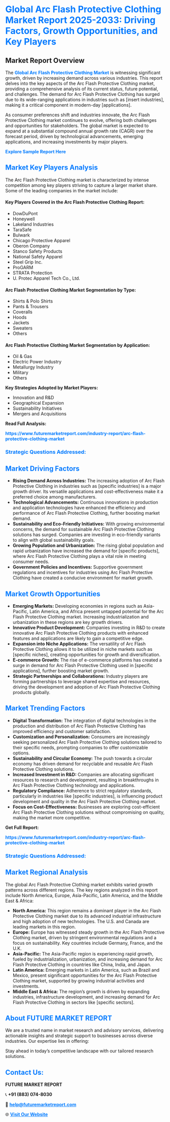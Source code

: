 <h1 style="color: #007BFF;">Global Arc Flash Protective Clothing Market Report 2025-2033: Driving Factors, Growth Opportunities, and Key Players</h1>

<section id="overview">
<h2>Market Report Overview</h2>
<p>The <a href="https://www.futuremarketreport.com/industry-report/arc-flash-protective-clothing-market" style="color: #007BFF; text-decoration: none;"><strong>Global Arc Flash Protective Clothing Market</strong></a> is witnessing significant growth, driven by increasing demand across various industries. This report delves into the key aspects of the Arc Flash Protective Clothing market, providing a comprehensive analysis of its current status, future potential, and challenges. The demand for Arc Flash Protective Clothing has surged due to its wide-ranging applications in industries such as [insert industries], making it a critical component in modern-day [applications].</p>
<p>As consumer preferences shift and industries innovate, the Arc Flash Protective Clothing market continues to evolve, offering both challenges and opportunities for stakeholders. The global market is expected to expand at a substantial compound annual growth rate (CAGR) over the forecast period, driven by technological advancements, emerging applications, and increasing investments by major players.</p>
</section>

<section id="overview">
<p><a href="https://www.futuremarketreport.com/request-sample/reportId=41461" style="color: #007BFF; text-decoration: none;"><strong>Explore Sample Report Here</strong></a></p>
</section>

<section id="key-players">
<h2 style="color: #007BFF;">Market Key Players Analysis</h2>
<p>The Arc Flash Protective Clothing market is characterized by intense competition among key players striving to capture a larger market share. Some of the leading companies in the market include:</p>
<h4>Key Players Covered in the Arc Flash Protective Clothing Report:</h4>
<ul><li>DowDuPont</li><li>Honeywell</li><li>Lakeland Industries</li><li>TaraSafe</li><li>Bulwark</li><li>Chicago Protective Apparel</li><li>Oberon Company</li><li>Stanco Safety Products</li><li>National Safety Apparel</li><li>Steel Grip Inc.</li><li>ProGARM</li><li>STRATA Protection</li><li>U. Protec Apparel Tech Co., Ltd.</li></ul>
<h4>Arc Flash Protective Clothing Market Segmentation by Type:</h4>
<ul><li>Shirts &amp; Polo Shirts</li><li>Pants &amp; Trousers</li><li>Coveralls</li><li>Hoods</li><li>Jackets</li><li>Sweaters</li><li>Others</li></ul>

<h4>Arc Flash Protective Clothing Market Segmentation by Application:</h4>
<ul><li>Oil &amp; Gas</li><li>Electric Power Industry</li><li>Metallurgy Industry</li><li>Military</li><li>Others</li></ul>
<p><strong>Key Strategies Adopted by Market Players:</strong></p>
<ul>
<li>Innovation and R&D</li>
<li>Geographical Expansion</li>
<li>Sustainability Initiatives</li>
<li>Mergers and Acquisitions</li>
</ul>
</section>

<section>
<p><strong>Read Full Analysis: </strong></p><a href="https://www.futuremarketreport.com/industry-report/arc-flash-protective-clothing-market" style="color: #007BFF; text-decoration: none;"><strong>https://www.futuremarketreport.com/industry-report/arc-flash-protective-clothing-market</strong></a>
<h3 style="color: #007BFF;">Strategic Questions Addressed:</h3>
</section>

<section id="driving-factors">
<h2 style="color: #007BFF;">Market Driving Factors</h2>
<ul>
<li><strong>Rising Demand Across Industries:</strong> The increasing adoption of Arc Flash Protective Clothing in industries such as [specific industries] is a major growth driver. Its versatile applications and cost-effectiveness make it a preferred choice among manufacturers.</li>
<li><strong>Technological Advancements:</strong> Continuous innovations in production and application technologies have enhanced the efficiency and performance of Arc Flash Protective Clothing, further boosting market demand.</li>
<li><strong>Sustainability and Eco-Friendly Initiatives:</strong> With growing environmental concerns, the demand for sustainable Arc Flash Protective Clothing solutions has surged. Companies are investing in eco-friendly variants to align with global sustainability goals.</li>
<li><strong>Growing Population and Urbanization:</strong> The rising global population and rapid urbanization have increased the demand for [specific products], where Arc Flash Protective Clothing plays a vital role in meeting consumer needs.</li>
<li><strong>Government Policies and Incentives:</strong> Supportive government regulations and incentives for industries using Arc Flash Protective Clothing have created a conducive environment for market growth.</li>
</ul>
</section>

<section id="growth-opportunities">
<h2 style="color: #007BFF;">Market Growth Opportunities</h2>
<ul>
<li><strong>Emerging Markets:</strong> Developing economies in regions such as Asia-Pacific, Latin America, and Africa present untapped potential for the Arc Flash Protective Clothing market. Increasing industrialization and urbanization in these regions are key growth drivers.</li>
<li><strong>Innovative Product Development:</strong> Companies investing in R&D to create innovative Arc Flash Protective Clothing products with enhanced features and applications are likely to gain a competitive edge.</li>
<li><strong>Expansion into Niche Applications:</strong> The versatility of Arc Flash Protective Clothing allows it to be utilized in niche markets such as [specific niches], creating opportunities for growth and diversification.</li>
<li><strong>E-commerce Growth:</strong> The rise of e-commerce platforms has created a surge in demand for Arc Flash Protective Clothing used in [specific applications], further boosting market growth.</li>
<li><strong>Strategic Partnerships and Collaborations:</strong> Industry players are forming partnerships to leverage shared expertise and resources, driving the development and adoption of Arc Flash Protective Clothing products globally.</li>
</ul>
</section>

<section id="trending-factors">
<h2 style="color: #007BFF;">Market Trending Factors</h2>
<ul>
<li><strong>Digital Transformation:</strong> The integration of digital technologies in the production and distribution of Arc Flash Protective Clothing has improved efficiency and customer satisfaction.</li>
<li><strong>Customization and Personalization:</strong> Consumers are increasingly seeking personalized Arc Flash Protective Clothing solutions tailored to their specific needs, prompting companies to offer customizable options.</li>
<li><strong>Sustainability and Circular Economy:</strong> The push towards a circular economy has driven demand for recyclable and reusable Arc Flash Protective Clothing solutions.</li>
<li><strong>Increased Investment in R&D:</strong> Companies are allocating significant resources to research and development, resulting in breakthroughs in Arc Flash Protective Clothing technology and applications.</li>
<li><strong>Regulatory Compliance:</strong> Adherence to strict regulatory standards, particularly in industries like [specific industries], is influencing product development and quality in the Arc Flash Protective Clothing market.</li>
<li><strong>Focus on Cost-Effectiveness:</strong> Businesses are exploring cost-efficient Arc Flash Protective Clothing solutions without compromising on quality, making the market more competitive.</li>
</ul>
</section>

<section>
<p><strong>Get Full Report: </strong></p><a href="https://www.futuremarketreport.com/industry-report/arc-flash-protective-clothing-market" style="color: #007BFF; text-decoration: none;"><strong>https://www.futuremarketreport.com/industry-report/arc-flash-protective-clothing-market</strong></a>
<h3 style="color: #007BFF;">Strategic Questions Addressed:</h3>
</section>


<section id="regional-analysis">
<h2 style="color: #007BFF;">Market Regional Analysis</h2>
<p>The global Arc Flash Protective Clothing market exhibits varied growth patterns across different regions. The key regions analyzed in this report include North America, Europe, Asia-Pacific, Latin America, and the Middle East & Africa:</p>
<ul>
<li><strong>North America:</strong> This region remains a dominant player in the Arc Flash Protective Clothing market due to its advanced industrial infrastructure and high adoption of new technologies. The U.S. and Canada are leading markets in this region.</li>
<li><strong>Europe:</strong> Europe has witnessed steady growth in the Arc Flash Protective Clothing market, driven by stringent environmental regulations and a focus on sustainability. Key countries include Germany, France, and the U.K.</li>
<li><strong>Asia-Pacific:</strong> The Asia-Pacific region is experiencing rapid growth, fueled by industrialization, urbanization, and increasing demand for Arc Flash Protective Clothing in countries like China, India, and Japan.</li>
<li><strong>Latin America:</strong> Emerging markets in Latin America, such as Brazil and Mexico, present significant opportunities for the Arc Flash Protective Clothing market, supported by growing industrial activities and investments.</li>
<li><strong>Middle East & Africa:</strong> The region’s growth is driven by expanding industries, infrastructure development, and increasing demand for Arc Flash Protective Clothing in sectors like [specific sectors].</li>
</ul>
</section>

<footer>
<h2 style="color: #007BFF;">About FUTURE MARKET REPORT</h2>
<p>We are a trusted name in market research and advisory services, delivering actionable insights and strategic support to businesses across diverse industries. Our expertise lies in offering:</p>

<p>Stay ahead in today’s competitive landscape with our tailored research solutions.</p>

<h2 style="color: #007BFF;">Contact Us:</h2>
<p><strong>FUTURE MARKET REPORT</strong></p>
<p>📞 <strong>+91 (883) 074-8030</strong></p>
<p>📧 <strong><a href="mailto:help@futuremarketreport.com" style="color: #007BFF;">help@futuremarketreport.com</a></strong></p>
<p>🌐 <strong><a href="https://www.futuremarketreport.com/" style="color: #007BFF;">Visit Our Website</a></strong></p>
</footer>